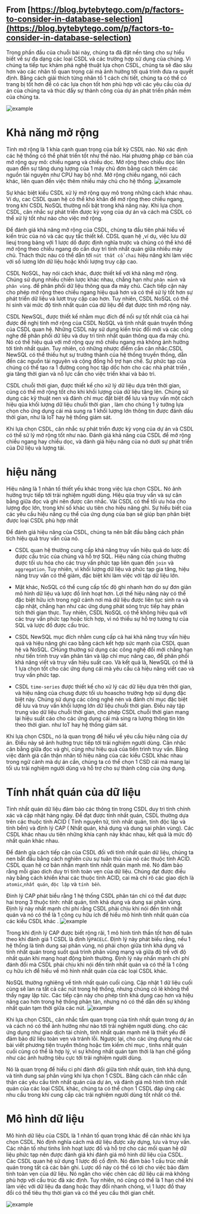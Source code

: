 ## From [https://blog.bytebytego.com/p/factors-to-consider-in-database-selection](https://blog.bytebytego.com/p/factors-to-consider-in-database-selection)

Trong phần đầu của chuỗi bài này, chúng ta đã đặt nền tảng cho sự hiểu biết về sự đa dạng các loại CSDL và các trường hợp sử dụng của chúng. Vì chúng ta tiếp tục khám phá nghệ thuật lựa chọn CSDL, chúng ta sẽ đào sâu hơn vào các nhân tố quan trọng cái mà ảnh hưởng tới quá trình đưa ra quyết định. Bằng cách giải thích từng nhân tố 1 cách chi tiết, chúng ta có thể có trang bị tốt hơn để có các lựa chọn tốt hơn phù hợp với các yêu cầu của dự án của chúng ta và thúc đẩy sự thành công của dự án phát triển phần mềm của chúng ta. 

![example](../images/d05f286e-16e5-457c-aee3-cc6b960c796d_1600x755.webp)


# Khả năng mở rộng 

Tính mở rộng là 1 khía cạnh quan trọng của bất kỳ CSDL nào. Nó xác định các hệ thống có thể phát triển tốt như thế nào. Hai phương pháp cơ bản của mở rộng quy mô: chiều ngang và chiều dọc. Mở rộng theo chiều dọc liên quan đến sự tăng dung lượng của 1 máy chủ đơn bằng cách thêm các nguồn tài nguyên như CPU hay bộ nhớ. Mở rộng chiều ngang,  nói cách khác, liên quan đến việc thêm nhiều máy chủ cho hệ thống. 
![examole](../images/0eab4887-7057-4552-9895-feabaeb4386e_1600x1164.jpg.crdownload)


Sự khác biệt kiểu CSDL xử lý mở rộng quy mô trong những cách khác nhau. Ví dụ, cac CSDL quan hệ có thể khó khăn để mở rộng theo chiều ngang, trong khi CSDL NoSQL thường nổi bật trong khả năng này. Khi lựa chọn CSDL, cân nhắc sự phát triển được kỳ vọng của dự án và cách mà CSDL có thể xử lý tốt như nào cho việc mở rộng.

Để đánh giá khả năng mở rộng của CSDL, chúng ta đầu tiên phải hiểu về kiến trúc của nó và các quy tắc thiết kế. CDSL quan hệ ,ví dụ, việc lưu dữ lieuj trong bảng với 1 lược dồ được định nghĩa trước và chúng có thể khó để mở rộng theo chiều ngang do cần duy trì tính nhất quán giữa nhiều máy chủ. Thách thức nàu có thể dẫn tới `nút thắt cổ chai` hiệu năng khi làm việc với số lương lớn dữ liệu  hoặc khối lượng truy cập cao. 

CSDL NoSQL, hay nói cách khác, được thiết kế với khả năng mở rộng. Chúng sử dụng nhiều chiến lược khác nhau, chẳng hạn như `phân mảnh` và `phân vùng`. để phân phối dữ liệu thông qua đa máy chủ. Cách tiếp cận này cho phép mở rộng theo chiều ngang hiệu quả hơn và có thể sử lý tốt hơn sự phát triển dữ liệu và  lươt truy cập cao hơn. Tuy nhiên, CSDL NoSQL có thể hi sinh vài mức độ tính nhất quán của dữ liệu để đạt được tính mở rộng này.  

CSDL NewSQL, được thiết kế nhằm mục đích để nối sự tốt nhất của cả hai được đề nghị tính mở rộng của CSDL NoSQL và tính nhất quán truyền thống của CSDL quan hệ. Những CSDL này sử dụng kiến trúc đổi mới và các công nghẹ để phân phối dữ liệu và duy trì tính nhất quán thông qua đa máy chủ. Nó có thể hiệu quả với mở rộng quy mô chiều ngang mà không ảnh hưởng tới tính nhất quán. Tuy nhiên, có những nhược điểm cần cân nhăc.CSDL NewSQL có thể thiếu hụt sự trưởng thành của hệ thống truyền thống, dẫn đến các nguồn tài nguyên và cộng đồng hỗ trợ hạn chế. Sự phức tạp của chúng có thể tạo ra 1 đường cong học tập dốc hơn cho các nhà phát triển , gia tăng thời gian và nỗ lực cần cho việc triển khai và bảo trì.  

CSDL chuỗi thời gian, được thiết kế cho xử lý dữ liệu dựa trên thời gian, cũng có thể mở rộng tốt cho khi khối lượng của dữ liệu tăng lên. Chúng sử dụng các kỹ thuật nen và đánh chỉ mục đặt biệt để lưu và truy vấn một cách hiệu qủa khối lượng dữ liệu chuỗi thời gian , làm cho chúng 1 ý tưởng lựa chọn cho ứng dụng cái mà sung ra 1 khối lượng lớn thông tin được đánh dấu thời gian, như là IoT hay hệ thống giám sát. 

Khi lựa chọn CSDL, cân nhắc sự phát triển được kỳ vọng của dự án và CSDL có thể sử lý mở rộng tốt như nào. Đánh giá khả năng của CSDL để mở rộng chiều ngang hay chiều dọc, và đánh giá hiệu năng của nó dưới sự phát triển của Dữ liệu và lượng tải.

# hiệu năng 

Hiệu năng là 1 nhân tố thiết yếu khác trong việc lựa chọn CSDL. Nó ảnh hưởng trực tiếp tới trải nghiệm người dùng. Hiệu qủa truy  vấn và sự cân bằng giữa đọc và ghi nên được cân nhắc. Vài CSDL có thể tối ưu hóa cho lượng đọc lớn, trong khí số khác ưu tiên cho hiệu năng ghi. Sự hiểu biết của các yêu cầu hiệu năng cụ thể của ứng dụng của bạn sẽ giúp bạn phân biệt được loại CSDL phù hợp nhất 

Để đánh giá hiệu năng của CSDL, chúng ta nên bắt đầu bằng cách phân tích hiệu quả truy vấn của nó.
- CSDL quan hệ thường cung cấp khả năng truy vấn hiệu quả do lược đồ được cấu trúc của chúng và hỗ trợ SQL. Hiệu năng của chúng thường được tối ưu hóa cho các truy vấn phức tạp liên quan đến `join` và `aggregation`. Tuy nhiên, vì khối lượng dữ liệu và phức tạp gia tăng, hiệu năng truy vấn có thể giảm, đặc biệt khi làm việc với tập dữ liệu lớn.

- Mặt khác, NoSQL có thể cung cấp tốc độ ghi nhanh hơn do sự đơn giản mô hình dữ liệu và lược đồ linh hoạt hơn. Lợi thế hiệu năng này có thể đặc biệt hữu ich trong ngữ cảnh nơi mà dữ liệu được liên tục sinh ra và cập nhật, chẳng hạn như các ứng dụng phát sóng trực tiếp hay phân tích thời gian thực. Tuy nhiên, CSDL NoSQL có thể không hiệu quả với các truy vấn phức tạp hoặc tích hợp, vì nó thiếu sự hỗ trợ tương tự của SQL và lược đồ được cấu trúc.  
- CSDL NewSQL mục đích nhằm cung cấp cả hai khả năng truy vấn hiệu quả và hiệu năng ghi cao bằng cách kết hợp sức mạnh của CSDL quan hệ và NoSQL. CHúng thường sử dụng các công nghệ đổi mới chẳng hạn như tiến trình truy vấn phân tán và lập chỉ mục nâng cao, để phân phối khả năng viết và truy vấn hiệu suất cao. Và kết quả là, NewSQL có thể là 1 lựa chọn tốt cho các ứng dụng cái mà yêu cầu cả hiệu năng viết cao và truy vấn phức tạp. 

- CSDL `time-series` được  thiết kế cho xử lý các dữ liệu dựa trên thời gian, và hiệu năng của chusg được tối ưu hoascho trường hợp sử dụng đặc biệt này. Chúng sử dụng các công nghệ nén và đánh chỉ mục đặc biệt để lưu và truy vấn khối lượng lớn dữ liệu chuỗi thời gian. Điều này tập trung vào dữ liệu chuỗi thời gian, cho phép CSDL chuỗi thời gian mang lại hiệu suất cáo cho các ứng dụng cái mà sing ra lượng thông tin lớn theo thời gian. như IoT hay hệ thống giám sát. 

Khi lựa chọn CSDL, nó là quan trọng để hiểu về yêu cầu hiệu năng của dự án. Điều này sẽ ảnh hưởng trực tiếp tới trải nghiệm người dùng. Cân nhăc cân bằng giữa đọc và ghi, cũng như hiệu quả của tiến trình truy vấn. Bằng việc đánh giá cẩn thận nhân tố hiệu năng của các kiểu CSDL khác nhau trong ngữ cảnh mà dự án cần, chúng ta có thể chọn 1 CSD cái mà mang lại tối ưu trải nghiệm người dùng   và hỗ trợ cho sự thành công của ứng dụng.

# Tính nhất quán của dữ liệu 

Tính nhất quán dữ liệu đảm bảo các thông tin trong CSDL duy trì tính chính xác và cập nhật hàng ngày. Để đạt được tính nhất quán, CSDL thường dựa trên các thuộc tính ACID ( Tính nguyên tử, tính nhất quán, tính độc lập và tính bền) và định lý CAP ( Nhất quán, khả dụng và dung sai phân vùng). Các CSDL khác nhau ưu tiên những khía cạnh này khác nhau, kết quả là mức độ nhất quán khác nhau. 


Để đánh gía cách tiếp cận của CSDL đối với tính nhất quán dữ liệu, chúng ta nen bắt đầu bằng cách nghiên cứu sự tuân thủ của nó các thuộc tính ACID. CSDL quan hệ cơ bản nhấn mạnh tính nhất quán mạnh mẽ. Nó đảm bảo rằng mỗi giao dich duy trì tính toàn vẹn của dữ liệu. Chúng đạt được điều này bằng cách khiển khai các thuộc tính ACID, cai mà chỉ rõ các giao dịch là   `atomic`,`nhất quán`, `độc lập` và `tính bền`. 

Đinh lý CAP phát biểu rằng 1 hệ thống CSDL phân tán chỉ có thể đat được hai trong 3 thuộc tính: nhất quán, tính khả dụng và dung sai phân vùng. Định lý này nhất mạnh chi phí rằng CSDL phải chịu khi nói đến tính nhất quán và nó có thể là 1 công cụ hữu ích để hiểu mô hình tính nhất quán của các kiểu CSDL khác . 
![example](../images/baea3943-ac0f-4a2a-a52a-40411c088acd_1418x972.webp)


Trong khi định lý CAP được biết rộng rãi, 1 mô hình tinh thần tốt hơn để tuân theo khi đánh giá 1 CSDL là định lý`PACELC`. Định lý này phát biểu rằng, nếu 1 hệ thống là tính dung sai phân vùng, nó phải chọn giữa tính khả dụng và tính nhất quán trong suốt quá trình phân vùng mạng và giữa độ trễ với độ nhất quán khi mạng hoạt động bình thường. Định lý này nhấn mạnh chi phí đánh đổi mà CSDL phải chịu khi nói đến tính nhất quán và có thể là 1 công cụ hữu ích để hiểu về mô hình nhất quán của các loại CSDL khác.

NoSQL thường nghiêng về tính nhất quán cuối cùng. Cập nhật 1 dữ liệu cuối cùng sẽ lan ra tất cả các nút trong hệ thống, nhưng chúng có lẽ không thể thấy ngay lập tức. Các tiếp cận này cho phép tính khả dụng cao hơn và hiệu năng cao hơn trong hệ thống phân tán, nhưng nó có thể dẫn dến sự không nhất quán tạm thời giữa các nút. 
![example](../images/5ebe2481-4e5e-4c80-9a8d-a9caf8255a45_1600x1361.webp)


Khi lựa chọn CSDL, cân nhắc tầm quan trọng của tính nhất quán trong dự án và cách nó có thể ảnh hưởng như nào tới trải nghiệm người dùng. cho các ứng dụng như giao dịch tài chính, tính nhất quán mạnh mẽ là thiết yếu để đảm bảo dữ liệu toàn vẹn và tránh lỗi.  Ngược lại, cho các ứng dụng như các bài viết phương tiện truyền thông hoặc tìm kiếm chỉ mục , tinhs nhất quán cuối cùng có thể là hợp lý, vì sự không nhất quán tạm thời là hạn chế giống như các ảnh hưởng tiêu cực tới trải nghiệm người dùng. 

Nó là quan trọng để hiểu ci phí đánh đổi giữa tính nhất quán, tính khả dụng, và tính dung sai phân vùng khi lựa chọn 1 CSDL. Băng cách cân nhắc cẩn thận các yêu cầu tính nhất quán của dự án, và đánh giá mô hình tính nhất quán của các loại CSDL khác, chúng ta có thể chọn 1 CSDL đáp ứng các nhu cầu trong khi cung cấp các trải nghiệm người dùng tốt nhất có thể. 

# Mô hình dữ liệu 

  Mô hình dữ liệu của CSDL là 1 nhân tố quan trọng khác để cân nhăc khi lựa chọn CSDL. Nó định nghĩa cách mà dữ liệu được xây dựng, lưu và truy vấn. Các nhân tố như tinhs linh hoạt lược đồ và hỗ trợ cho các mối quan hệ dữ liệu phức tạp nên được đánh giá khi đánh giá mô hình dữ liệu của CSDL.
Các CSDL quan hệ sử dụng 1 lược đồ cố định. Nó đảm bảo 1 cấu trúc nhất quán trong tất cả các bản ghi. Lược dồ này có thể có lợi cho việc bảo đảm tính toàn vẹn của dữ liệu. Nó ngăn cho việc chèn các dữ liệu cái mà không phù hợp với cấu trúc đã xác định. Tuy nhiên, nó cũng có thể là 1 hạn chế khi làm việc với dữ liệu đa dang hoặc thay đổi nhanh chóng, vì 1 lược đồ thay đổi có thể tiêu thụ thời gian và có thể yeu cầu thời gian chết. 

![example](../images/aabc4b05-4235-4667-a2cf-39b46cb43979_1208x1088.webp)
